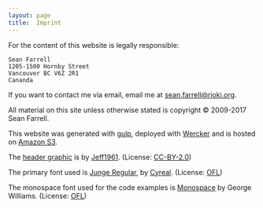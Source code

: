 ```yaml
---
layout: page
title:  Imprint
---
```

For the content of this website is legally responsible:

    Sean Farrell
    1205-1500 Hornby Street
    Vancouver BC V6Z 2R1
	Cananda
    
If you want to contact me via email, email me at [sean.farrell@rioki.org][6].

All material on this site unless otherwise stated is copyright 
&copy; 2009-2017 Sean Farrell. 

This website was generated with [gulp], deployed with [Wercker] and is
hosted on [Amazon S3][7].

The [header graphic][8] is by [Jeff1961]. (License: [CC-BY-2.0][9])

The primary font used is [Junge Regular], by [Cyreal]. (License: [OFL])

The monospace font used for the code examples is [Monospace] by George Williams. (License: [OFL])

[gulp]: http://jekyllrb.com/
[Wercker]: http://wercker.com/
[bootstrap]: http://getbootstrap.com/
[6]: mailto:sean.farrell@rioki.org
[7]: https://aws.amazon.com/s3/
[8]: https://www.flickr.com/photos/jeff1961/14641134576/
[Jeff1961]: https://www.flickr.com/photos/jeff1961/
[9]: https://creativecommons.org/licenses/by/2.0/
[Junge Regular]: http://www.1001fonts.com/junge-font.html
[Cyreal]: http://www.cyreal.org/
[OFL]: http://scripts.sil.org/cms/scripts/page.php?item_id=OFL_web 
[Monospace]: http://www.1001fonts.com/monospace-font.html